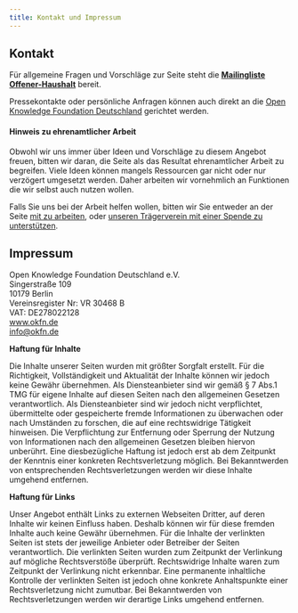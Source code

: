 ```yaml
---
title: Kontakt und Impressum
---
```


## Kontakt

Für allgemeine Fragen und Vorschläge zur Seite steht die **[Mailingliste
Offener-Haushalt](http://lists.okfn.org/mailman/listinfo/offener-haushalt)**
bereit.

Pressekontakte oder persönliche Anfragen können auch direkt an die [Open
Knowledge Foundation Deutschland](mailto:info@okfn.de) gerichtet werden.

#### Hinweis zu ehrenamtlicher Arbeit

Obwohl wir uns immer über Ideen und Vorschläge zu diesem Angebot freuen,
bitten wir daran, die Seite als das Resultat ehrenamtlicher
Arbeit zu begreifen. Viele Ideen können mangels Ressourcen gar nicht
oder nur verzögert umgesetzt werden. Daher arbeiten wir vornehmlich an
Funktionen die wir selbst auch nutzen wollen.

Falls Sie uns bei der Arbeit helfen wollen, bitten wir Sie entweder an der
Seite [mit zu arbeiten](/page/mitmachen.html), oder [unseren Trägerverein mit einer Spende zu
unterstützen](http://okfn.de/about/spenden/).

## Impressum

Open Knowledge Foundation Deutschland e.V.<br>
Singerstraße 109<br>
10179 Berlin<br>
Vereinsregister Nr: VR 30468 B<br>
VAT: DE278022128<br>
www.okfn.de<br>
info@okfn.de<br>

**Haftung für Inhalte**

Die Inhalte unserer Seiten wurden mit größter Sorgfalt erstellt. Für die Richtigkeit,
Vollständigkeit und Aktualität der Inhalte können wir jedoch keine Gewähr übernehmen.
Als Diensteanbieter sind wir gemäß § 7 Abs.1 TMG für eigene Inhalte auf diesen Seiten
nach den allgemeinen Gesetzen verantwortlich. Als Diensteanbieter sind wir jedoch
nicht verpflichtet, übermittelte oder gespeicherte fremde Informationen zu überwachen
oder nach Umständen zu forschen, die auf eine rechtswidrige Tätigkeit hinweisen. Die
Verpflichtung zur Entfernung oder Sperrung der Nutzung von Informationen nach den
allgemeinen Gesetzen bleiben hiervon unberührt. Eine diesbezügliche Haftung ist jedoch
erst ab dem Zeitpunkt der Kenntnis einer konkreten Rechtsverletzung möglich. Bei
Bekanntwerden von entsprechenden Rechtsverletzungen werden wir diese Inhalte umgehend
entfernen.

**Haftung für Links**

Unser Angebot enthält Links zu externen Webseiten Dritter, auf deren Inhalte wir keinen
Einfluss haben. Deshalb können wir für diese fremden Inhalte auch keine Gewähr
übernehmen. Für die Inhalte der verlinkten Seiten ist stets der jeweilige Anbieter oder
Betreiber der Seiten verantwortlich. Die verlinkten Seiten wurden zum Zeitpunkt der
Verlinkung auf mögliche Rechtsverstöße überprüft. Rechtswidrige Inhalte waren zum
Zeitpunkt der Verlinkung nicht erkennbar. Eine permanente inhaltliche Kontrolle der
verlinkten Seiten ist jedoch ohne konkrete Anhaltspunkte einer Rechtsverletzung nicht
zumutbar. Bei Bekanntwerden von Rechtsverletzungen werden wir derartige Links umgehend
entfernen.

